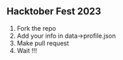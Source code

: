 ## Hacktober Fest 2023

1. Fork the repo
2. Add your info in data->profile.json
3. Make pull request
4. Wait !!!
